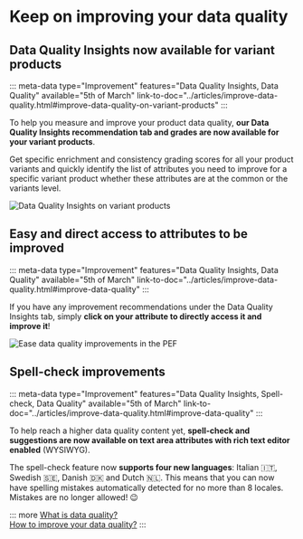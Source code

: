 # Keep on improving your data quality

## Data Quality Insights now available for variant products
::: meta-data type="Improvement" features="Data Quality Insights, Data Quality" available="5th of March" link-to-doc="../articles/improve-data-quality.html#improve-data-quality-on-variant-products"
:::

To help you measure and improve your product data quality, **our Data Quality Insights recommendation tab and grades are now available for your variant products**.

Get specific enrichment and consistency grading scores for all your product variants and quickly identify the list of attributes you need to improve for a specific variant product whether these attributes are at the common or the variants level.

![Data Quality Insights on variant products](../img/dqi_variant_products.png)

## Easy and direct access to attributes to be improved
::: meta-data type="Improvement" features="Data Quality Insights, Data Quality" available="5th of March" link-to-doc="../articles/improve-data-quality.html#improve-data-quality"
:::

If you have any improvement recommendations under the Data Quality Insights tab, simply **click on your attribute to directly access it and improve it**!

![Ease data quality improvements in the PEF](../img/ease_data_quality_improvements_in_pef.png)

## Spell-check improvements
::: meta-data type="Improvement" features="Data Quality Insights, Spell-check, Data Quality" available="5th of March" link-to-doc="../articles/improve-data-quality.html#improve-data-quality"
:::

To help reach a higher data quality content yet, **spell-check and suggestions are now available on text area attributes with rich text editor enabled** (WYSIWYG).

The spell-check feature now **supports four new languages**: Italian 🇮🇹, Swedish 🇸🇪, Danish 🇩🇰 and Dutch 🇳🇱. This means that you can now have spelling mistakes automatically detected for no more than 8 locales. Mistakes are no longer allowed! :wink:

::: more
[What is data quality?](../articles/understand-data-quality.html)  
[How to improve your data quality?](../articles/improve-data-quality.html#improve-data-quality)
:::
